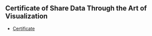 ## Certificate of Share Data Through the Art of Visualization
* [Certificate](https://www.coursera.org/account/accomplishments/verify/L5PLF4T5CNZV)
